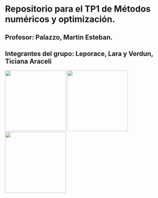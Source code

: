 # Repositorio para el TP1 de Métodos numéricos y optimización.
## Profesor: Palazzo, Martin Esteban. 
## Integrantes del grupo: Leporace, Lara y Verdun, Ticiana Araceli


<img src="https://i.pinimg.com/564x/95/8f/ba/958fbaa1de99ca2221b01eb50e49fee0.jpg" data-canonical-src="https://p.kindpng.com/picc/s/111-1110791_ironicmeme-ironic-png-sunglasses-emoji-smileyface-ironic-meme.png" width="200" height="200" />  <img src="https://p.kindpng.com/picc/s/111-1110791_ironicmeme-ironic-png-sunglasses-emoji-smileyface-ironic-meme.png" data-canonical-src="https://i.pinimg.com/564x/95/8f/ba/958fbaa1de99ca2221b01eb50e49fee0.jpg" width="200" height="200" /> <img src="https://www.google.com/url?sa=i&url=https%3A%2F%2Fwww.memecreator.org%2Fmeme%2Finterpolation%2F&psig=AOvVaw2RYiNIwhQqCnjJamBDggZl&ust=1711778496262000&source=images&cd=vfe&opi=89978449&ved=2ahUKEwiXoPP65ZiFAxXbTrgEHSdHD4gQjRx6BAgAEBY" data-canonical-src="https://i.pinimg.com/564x/95/8f/ba/958fbaa1de99ca2221b01eb50e49fee0.jpg" width="200" height="200" /> 
